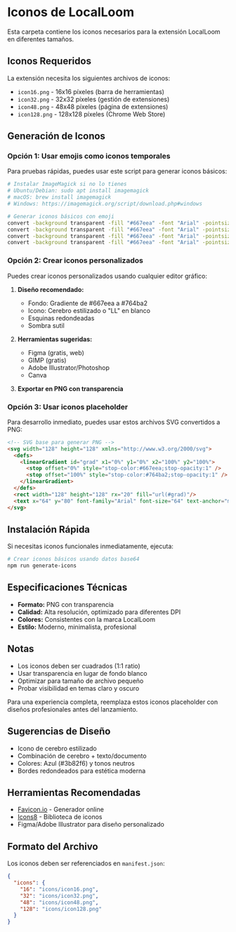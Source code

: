 # Iconos de LocalLoom

Esta carpeta contiene los iconos necesarios para la extensión LocalLoom en diferentes tamaños.

## Iconos Requeridos

La extensión necesita los siguientes archivos de iconos:

- `icon16.png` - 16x16 píxeles (barra de herramientas)
- `icon32.png` - 32x32 píxeles (gestión de extensiones)
- `icon48.png` - 48x48 píxeles (página de extensiones)
- `icon128.png` - 128x128 píxeles (Chrome Web Store)

## Generación de Iconos

### Opción 1: Usar emojis como iconos temporales

Para pruebas rápidas, puedes usar este script para generar iconos básicos:

```bash
# Instalar ImageMagick si no lo tienes
# Ubuntu/Debian: sudo apt install imagemagick
# macOS: brew install imagemagick
# Windows: https://imagemagick.org/script/download.php#windows

# Generar iconos básicos con emoji
convert -background transparent -fill "#667eea" -font "Arial" -pointsize 12 -gravity center label:"🧠" icon16.png
convert -background transparent -fill "#667eea" -font "Arial" -pointsize 24 -gravity center label:"🧠" icon32.png
convert -background transparent -fill "#667eea" -font "Arial" -pointsize 36 -gravity center label:"🧠" icon48.png
convert -background transparent -fill "#667eea" -font "Arial" -pointsize 96 -gravity center label:"🧠" icon128.png
```

### Opción 2: Crear iconos personalizados

Puedes crear iconos personalizados usando cualquier editor gráfico:

1. **Diseño recomendado:**
   - Fondo: Gradiente de #667eea a #764ba2
   - Icono: Cerebro estilizado o "LL" en blanco
   - Esquinas redondeadas
   - Sombra sutil

2. **Herramientas sugeridas:**
   - Figma (gratis, web)
   - GIMP (gratis)
   - Adobe Illustrator/Photoshop
   - Canva

3. **Exportar en PNG con transparencia**

### Opción 3: Usar iconos placeholder

Para desarrollo inmediato, puedes usar estos archivos SVG convertidos a PNG:

```html
<!-- SVG base para generar PNG -->
<svg width="128" height="128" xmlns="http://www.w3.org/2000/svg">
  <defs>
    <linearGradient id="grad" x1="0%" y1="0%" x2="100%" y2="100%">
      <stop offset="0%" style="stop-color:#667eea;stop-opacity:1" />
      <stop offset="100%" style="stop-color:#764ba2;stop-opacity:1" />
    </linearGradient>
  </defs>
  <rect width="128" height="128" rx="20" fill="url(#grad)"/>
  <text x="64" y="80" font-family="Arial" font-size="64" text-anchor="middle" fill="white">🧠</text>
</svg>
```

## Instalación Rápida

Si necesitas iconos funcionales inmediatamente, ejecuta:

```bash
# Crear iconos básicos usando datos base64
npm run generate-icons
```

## Especificaciones Técnicas

- **Formato:** PNG con transparencia
- **Calidad:** Alta resolución, optimizado para diferentes DPI
- **Colores:** Consistentes con la marca LocalLoom
- **Estilo:** Moderno, minimalista, profesional

## Notas

- Los iconos deben ser cuadrados (1:1 ratio)
- Usar transparencia en lugar de fondo blanco
- Optimizar para tamaño de archivo pequeño
- Probar visibilidad en temas claro y oscuro

Para una experiencia completa, reemplaza estos iconos placeholder con diseños profesionales antes del lanzamiento.

## Sugerencias de Diseño

- Icono de cerebro estilizado
- Combinación de cerebro + texto/documento
- Colores: Azul (#3b82f6) y tonos neutros
- Bordes redondeados para estética moderna

## Herramientas Recomendadas

- [Favicon.io](https://favicon.io/) - Generador online
- [Icons8](https://icons8.com/) - Biblioteca de iconos
- Figma/Adobe Illustrator para diseño personalizado

## Formato del Archivo

Los iconos deben ser referenciados en `manifest.json`:

```json
{
  "icons": {
    "16": "icons/icon16.png",
    "32": "icons/icon32.png", 
    "48": "icons/icon48.png",
    "128": "icons/icon128.png"
  }
}
``` 
